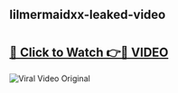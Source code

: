 ## lilmermaidxx-leaked-video 

# <h2><a href="http://freeplayer.one?title=lilmermaidxx-leaked-video&ref=21J">🔗 Click to Watch 👉🔴 VIDEO</a></h2>

<a href="http://freeplayer.one?title=lilmermaidxx-leaked-video&ref=21J" rel="nofollow" data-target="animated-image.originalLink"><img src="https://i.ibb.co.com/xMMVF88/686577567.gif" alt="Viral Video Original" style="max-width: 100%; display: inline-block;" data-target="animated-image.originalImage"></a>

